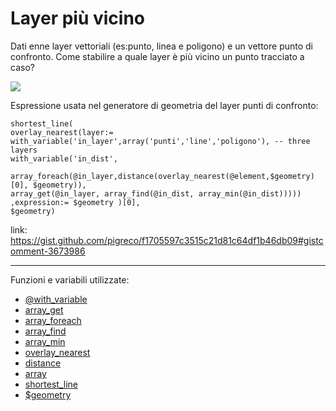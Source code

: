 # Layer più vicino

Dati enne layer vettoriali (es:punto, linea e poligono) e un vettore punto di confronto. Come stabilire a quale layer è più vicino un punto tracciato a caso?

![](https://user-images.githubusercontent.com/7631137/111915642-92965880-8a77-11eb-94ac-6e87f061e91a.gif)

Espressione usata nel generatore di geometria del layer punti di confronto:

```
shortest_line(
overlay_nearest(layer:=
with_variable('in_layer',array('punti','line','poligono'), -- three layers
with_variable('in_dist',
        array_foreach(@in_layer,distance(overlay_nearest(@element,$geometry)[0], $geometry)),
array_get(@in_layer, array_find(@in_dist, array_min(@in_dist)))))
,expression:= $geometry )[0],
$geometry)
```

link: <https://gist.github.com/pigreco/f1705597c3515c21d81c64df1b46db09#gistcomment-3673986>

---

Funzioni e variabili utilizzate:

* [@with_variable](../gr_funzioni/variabili/with_variable.md)
* [array_get](../gr_funzioni/array/array_unico.md#array_get)
* [array_foreach](../gr_funzioni/array/array_unico.md#array_foreach)
* [array_find](../gr_funzioni/array/array_unico.md#array_find)
* [array_min](../gr_funzioni/arrayarray_unico.md#array_min)
* [overlay_nearest](../gr_funzioni/geometria/geometria_unico.md#overlay_nearest)
* [distance](../gr_funzioni/geometria/geometria_unico.md#distance)
* [array](../gr_funzioni/array/array_unico.md#start_point)
* [shortest_line](../gr_funzioni/geometria/geometria_unico.md#shortest_line)
* [$geometry](../gr_funzioni/geometria/geometria_unico.md#geometry)
